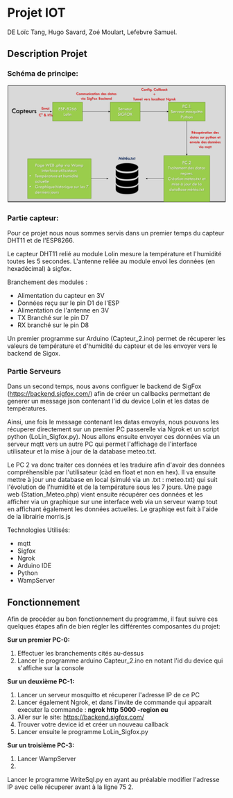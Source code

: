 Projet IOT
==

DE Loïc Tang, Hugo Savard, Zoé Moulart, Lefebvre Samuel. 


Description Projet
--
### Schéma de principe:
![figure_1](principle_scheme.png)


### Partie capteur:

Pour ce projet nous nous sommes servis dans un premier temps du capteur DHT11 et de l'ESP8266.

Le capteur DHT11 relié au module Lolin mesure la température et l'humidité toutes les 5 secondes. L'antenne reliée au module envoi les données (en hexadécimal) à sigfox.

Branchement des modules :
* Alimentation du capteur en 3V
* Données reçu sur le pin D1 de l'ESP
* Alimentation de l'antenne en 3V
* TX Branché sur le pin D7
* RX branché sur le pin D8


Un premier programme sur Arduino (Capteur_2.ino) permet de récuperer les valeurs de température et d'humidité du capteur et de les envoyer vers le backend de Sigox.

### Partie Serveurs

Dans un second temps, nous avons configuer le backend de SigFox (https://backend.sigfox.com/) afin de créer un callbacks permettant de generer un message json contenant l'id du device Lolin et les datas de températures.

Ainsi, une fois le message contenant les datas envoyés, nous pouvons les récuperer directement sur un premier PC passerelle via Ngrok et un script python (LoLin_Sigfox.py). Nous allons ensuite envoyer ces données via un serveur mqtt vers un autre PC qui permet l'affichage de l'interface utilisateur et la mise à jour de la database meteo.txt.

Le PC 2 va donc traiter ces données et les traduire afin d'avoir des données compréhensible par l'utilisateur (càd en float et non en hex).
Il va ensuite mettre à jour une database en local (simulé via un .txt : meteo.txt) qui suit l'évolution de l'humidité et de la température sous les 7 jours.
Une page web (Station_Meteo.php) vient ensuite récupérer ces données et les afficher via un graphique sur une interface web via un serveur wamp tout en affichant également les données actuelles.
Le graphiqe est fait à l'aide de la librairie morris.js

Technologies Utilisés:
- mqtt
- Sigfox
- Ngrok
- Arduino IDE
- Python
- WampServer


Fonctionnement
--

Afin de procéder au bon fonctionnement du programme, il faut suivre ces quelques étapes afin de bien régler les différentes composantes du projet:

**Sur un premier PC-0:**
1. Effectuer les branchements cités au-dessus
2. Lancer le programme arduino Capteur_2.ino en notant l'id du device qui s'affiche sur la console

**Sur un deuxième PC-1:**
1. Lancer un serveur mosquitto et récuperer l'adresse IP de ce PC
2. Lancer également Ngrok, et dans l'invite de commande qui apparait executer la commande : **ngrok http 5000 -region eu**
3. Aller sur le site: https://backend.sigfox.com/
4. Trouver votre device id et créer un nouveau callback
3. Lancer ensuite le programme LoLin_Sigfox.py

**Sur un troisième PC-3:**
1. Lancer WampServer
2. 

Lancer le programme WriteSql.py en ayant au préalable modifier l'adresse IP avec celle récuperer avant à la ligne 75
2. 
